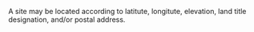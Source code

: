 A site may be located according to latitute, longitute, elevation, land title designation, and/or postal address.
